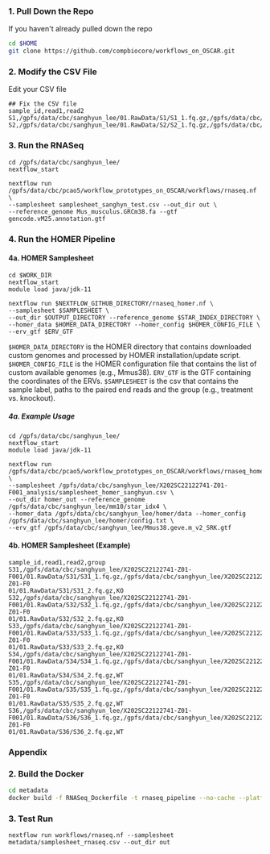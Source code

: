 ### 1. Pull Down the Repo

If you haven't already pulled down the repo

```bash 
cd $HOME
git clone https://github.com/compbiocore/workflows_on_OSCAR.git
```

### 2. Modify the CSV File
Edit your CSV file

```commandline
## Fix the CSV file
sample_id,read1,read2
S1,/gpfs/data/cbc/sanghyun_lee/01.RawData/S1/S1_1.fq.gz,/gpfs/data/cbc/sanghyun_lee/01.RawData/S1/S1_2.fq.gz
S2,/gpfs/data/cbc/sanghyun_lee/01.RawData/S2/S2_1.fq.gz,/gpfs/data/cbc/sanghyun_lee/01.RawData/S2/S2_2.fq.gz
```

### 3. Run the RNASeq

```commandline
cd /gpfs/data/cbc/sanghyun_lee/
nextflow_start

nextflow run /gpfs/data/cbc/pcao5/workflow_prototypes_on_OSCAR/workflows/rnaseq.nf \
--samplesheet samplesheet_sanghyn_test.csv --out_dir out \
--reference_genome Mus_musculus.GRCm38.fa --gtf gencode.vM25.annotation.gtf
```

### 4. Run the HOMER Pipeline

#### 4a. HOMER Samplesheet

```commandline
cd $WORK_DIR
nextflow_start
module load java/jdk-11

nextflow run $NEXTFLOW_GITHUB_DIRECTORY/rnaseq_homer.nf \
--samplesheet $SAMPLESHEET \
--out_dir $OUTPUT_DIRECTORY --reference_genome $STAR_INDEX_DIRECTORY \
--homer_data $HOMER_DATA_DIRECTORY --homer_config $HOMER_CONFIG_FILE \
--erv_gtf $ERV_GTF
```

`$HOMER_DATA_DIRECTORY` is the HOMER directory that contains downloaded custom genomes and processed by HOMER installation/update script.
`$HOMER_CONFIG_FILE` is the HOMER configuration file that contains the list of custom available genomes (e.g., Mmus38). 
`ERV_GTF` is the GTF containing the coordinates of the ERVs.
`$SAMPLESHEET` is the csv that contains the sample label, paths to the paired end reads and the group (e.g., treatment vs. knockout).

##### 4a. Example Usage
```commandline
cd /gpfs/data/cbc/sanghyun_lee/
nextflow_start
module load java/jdk-11

nextflow run /gpfs/data/cbc/pcao5/workflow_prototypes_on_OSCAR/workflows/rnaseq_homer.nf \
--samplesheet /gpfs/data/cbc/sanghyun_lee/X202SC22122741-Z01-F001_analysis/samplesheet_homer_sanghyun.csv \
--out_dir homer_out --reference_genome /gpfs/data/cbc/sanghyun_lee/mm10/star_idx4 \
--homer_data /gpfs/data/cbc/sanghyun_lee/homer/data --homer_config /gpfs/data/cbc/sanghyun_lee/homer/config.txt \
--erv_gtf /gpfs/data/cbc/sanghyun_lee/Mmus38.geve.m_v2_SRK.gtf
```

#### 4b. HOMER Samplesheet (Example)

```commandline
sample_id,read1,read2,group
S31,/gpfs/data/cbc/sanghyun_lee/X202SC22122741-Z01-F001/01.RawData/S31/S31_1.fq.gz,/gpfs/data/cbc/sanghyun_lee/X202SC22122741-Z01-F0
01/01.RawData/S31/S31_2.fq.gz,KO
S32,/gpfs/data/cbc/sanghyun_lee/X202SC22122741-Z01-F001/01.RawData/S32/S32_1.fq.gz,/gpfs/data/cbc/sanghyun_lee/X202SC22122741-Z01-F0
01/01.RawData/S32/S32_2.fq.gz,KO
S33,/gpfs/data/cbc/sanghyun_lee/X202SC22122741-Z01-F001/01.RawData/S33/S33_1.fq.gz,/gpfs/data/cbc/sanghyun_lee/X202SC22122741-Z01-F0
01/01.RawData/S33/S33_2.fq.gz,KO
S34,/gpfs/data/cbc/sanghyun_lee/X202SC22122741-Z01-F001/01.RawData/S34/S34_1.fq.gz,/gpfs/data/cbc/sanghyun_lee/X202SC22122741-Z01-F0
01/01.RawData/S34/S34_2.fq.gz,WT
S35,/gpfs/data/cbc/sanghyun_lee/X202SC22122741-Z01-F001/01.RawData/S35/S35_1.fq.gz,/gpfs/data/cbc/sanghyun_lee/X202SC22122741-Z01-F0
01/01.RawData/S35/S35_2.fq.gz,WT
S36,/gpfs/data/cbc/sanghyun_lee/X202SC22122741-Z01-F001/01.RawData/S36/S36_1.fq.gz,/gpfs/data/cbc/sanghyun_lee/X202SC22122741-Z01-F0
01/01.RawData/S36/S36_2.fq.gz,WT
```


### Appendix

### 2. Build the Docker
```bash
cd metadata
docker build -f RNASeq_Dockerfile -t rnaseq_pipeline --no-cache --platform linux/amd64 .
```

### 3. Test Run
```commandline
nextflow run workflows/rnaseq.nf --samplesheet metadata/samplesheet_rnaseq.csv --out_dir out
```
